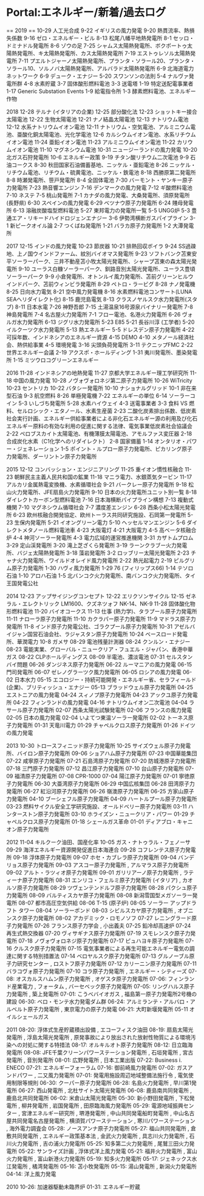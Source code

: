 # Portal:エネルギー/新着/過去ログ

== 2019 ==
10-29 人工光合成
9-22 イギリスの風力発電
9-20 熱貫流率、熱損失係数
9-16 ゼロ・エネルギー・ビル
8-13 松尾八幡平地熱発電所
8-1 セッロ・ドミナドル発電所
8-6 ゾウの足
7-25 シャムス太陽熱発電所、ボクポートゥ太陽熱発電所、キ太陽熱発電所、カス太陽熱発電所
7-19 エストゥレソル太陽熱発電所
7-11 プエルトジャーノ太陽熱発電所、プランタ・ソラール20、プランタ・ソラール10、ソルノバ太陽熱発電所、アルバラド太陽熱発電所
6-9 北海道電力ネットワーク
6-9 デューク・エナジー
5-20 スワンソンの法則
5-4 ナルヴァ発電所群
4-8 水素貯蔵
3-7 固体酸形燃料電池
3-3 送電塔
1-19 特定送配電事業者
1-17 Generic Substation Events
1-9 給電指令所
1-3 酵素燃料電池、エネルギー作物

2018
12-28 テルナ (イタリアの企業)
12-25 部分酸化法
12-23 ショットキー接合太陽電池
12-22 生物太陽電池
12-21 ナノ結晶太陽電池
12-13 ナトリウム電池
12-12 水系ナトリウムイオン電池
12-11 ナトリウム・空気電池、アルミニウム電池、亜酸化銅太陽電池、光化学電池
12-6 カルシウムイオン電池、水系リチウムイオン電池
11-24 亜鉛イオン電池
11-23 アルミニウムイオン電池
11-22 カリウムイオン電池
11-10 マグネシウム電池
10-31 ニュージーランドの風力発電
10-20 北ガス石狩発電所
10-6 エネルギー政策
9-19 チタン酸リチウム二次電池
9-9 石油コークス
8-30 秋田国家石油備蓄基地、ニッケル・亜鉛電池
8-26 ニッケル・リチウム電池、リチウム・硫黄電池、ニッケル・鉄電池
8-18 西勝原第二発電所
8-8 時瀬発電所、笹戸発電所
8-4 全固体電池
7-30 バーモント・ヤンキー原子力発電所
7-23 熱音響エンジン
7-16 デンマークの風力発電
7-12 ギ酸燃料電池
7-10 ネステ
7-5 桃山発電所
7-1 カナダの風力発電、大桑発電所、須原発電所 (長野県)
6-30 スペインの風力発電
6-29 ベツナウ原子力発電所
6-24 賤母発電所
6-13 溶融炭酸塩型燃料電池
5-27 東邦電力の発電所一覧
5-5 UNGG炉
5-3 豊通エア・リキードハイドロジェンエナジー
3-6 伊勢湾横断ガスパイプライン
3-1 新ピークオイル論
2-7 つくばね発電所
1-21 バラカ原子力発電所
1-2 大潭発電所

2017
12-15 インドの風力発電
10-23 節炭器
10-21 排熱回収ボイラ
9-24 SS過疎地、上ノ国ウインドファーム、紋別バイオマス発電所
9-23 ソフトバンク苫東安平ソーラーパーク、三井不動産苫小牧太陽光発電所、シャープ苫東の森太陽光発電所
9-10 ユーラス白糠ソーラーパーク、釧路音別太陽光発電所、ユーラス豊頃ソーラーパーク
9-9 小倉発電所、オトンルイ風力発電所、苫前グリーンヒルウインドパーク、苫前ウィンビラ発電所
8-29 ペトロ・ラービグ
8-28 ナノ発電機
8-25 日向水力電気
8-21 空中風力発電機
8-16 水素燃料電池コンサート(LUNA SEAへリダイレクト化)
8-15 鹿児島電気
8-13 クラスノヤルスク水力発電所(スタブ)
8-11 日本水電
7-26 神野吾郎
7-15 土湯温泉16号源泉バイナリー発電所
7-8 神島発電所
7-4 名古屋火力発電所
7-1 フロー電池、名港火力発電所
6-26 ヴォルガ水力発電所
6-13 ジグリ水力発電所
5-23 E85
5-21 長谷川淳 (工学者)
5-20 イルクーツク水力発電所
5-13 熱エネルギー
5-5 ドレスデン原子力発電所
4-22 可採年数、インドネシアのエネルギー資源
4-15 DEMO
4-10 メタノール経済社会、熱供給事業
4-5 環境発電
3-16 尖頭負荷発電所
3-11 テクニップFMC
2-22 世界エネルギー会議
2-19 アクスポ・ホールディング
1-31 夷川発電所、墨染発電所
1-15 ミツウロコグリーンエネルギー

2016
11-28 インドネシアの地熱発電
11-27 京都大学エネルギー理工学研究所
11-18 中国の風力発電
10-28 ノヴォヴォロネジ第二原子力発電所
10-26 WiTricity
10-23 セントリカ
10-22 バタシー発電所
10-10 ナショナルグリッド
10-1 非在来型石油
9-3 航空燃料
8-26 単極発電機
7-22 エネルギーの単位
6-14 ソーラーコイン
5-3 いしづち発電所
5-28 水素ハイウェイ
4-3 送電事業者
3-3 食料 VS 燃料、セルロシック・エタノール、水素生産菌
2-23 二酸化炭素排出係数、低炭素社会実行計画、エネルギー供給事業者による非化石エネルギー源の利用及び化石エネルギー原料の有効な利用の促進に関する法律、電気事業低炭素社会協議会
2-22 ペロブスカイト太陽電池、有機薄膜太陽電池、アモルファス変圧器
2-18 合成炭化水素（C1化学へのリダイレクト）
2-8 国家備蓄
1-14 オンタリオ・パワー・ジェネレーション
1-5 ポイント・ルプロー原子力発電所、ピカリング原子力発電所、ダーリントン原子力発電所

2015
12-12 コンバッション・エンジニアリング
11-25 重イオン慣性核融合
11-23 朝鮮民主主義人民共和国の鉱業
11-18 マニラ電力、水銀蒸気タービン
11-17 アルカリ金属熱電変換機、水素循環社会
9-21 バークレー原子力発電所
9-18 松山火力発電所、JFE扇島火力発電所
9-10 日本の火力発電所ユニット別一覧
8-18 ダイレクトカーボン型燃料電池
7-16 日本海横断パイプライン構想
7-13 複動式機関
7-10 マグネシウム循環社会
7-7 濃度差エンジン
6-28 西条小松太陽光発電所
6-23 欧州核融合開発協定、欧州トーラス共同研究施設、石岡第一発電所
5-23 生保内発電所
5-21 イオングリーン電力
5-10 ヘッセルマンエンジン
5-6 ダイレクトメタノール燃料電池車
4-23 大阪電灯
4-21 大阪電力
4-5 高ベータ核融合炉
4-4 神河ソーラー発電所
4-3 電力広域的運営推進機関
3-31 カザトムプロム
3-29 定山渓発電所
3-20 滝上芝ざくら発電所
3-19 ラーンクラブー火力発電所、バジェ太陽熱発電所
3-18 藻岩発電所
3-2 ロッブリー太陽光発電所
2-23 チャナ火力発電所、ワイルドオレイド風力発電所
2-22 熱光起電力
2-19 ピルグリム原子力発電所
1-30 ハヴィ風力発電所
1-29 76 (フィリップス66)
1-14 テソロ石油
1-10 アロハ石油
1-5 北バンコク火力発電所、南バンコク火力発電所、タイ王国発電公社

2014
12-23 アップサイジングコンセプト
12-22 エリクソンサイクル
12-15 ゼネラル・エレクトリック LM1600、クズネツォフ NK-14、NK-9
11-28 固体酸化物形燃料電池
11-20 バイオコークス
11-13 仕事 (熱力学)、タラプール原子力発電所
11-11 ナローラ原子力発電所
11-10 カクラパー原子力発電所
11-9 マドラス原子力発電所
11-8 インド原子力発電公社、ゴラクプール原子力発電所
10-31 アゼルバイジャン国営石油会社、ラジャスタン原子力発電所
10-24 ベースロード発電所、華潤電力
10-8 ガメサ
08-29 電池残量計測器
08-24 クンルン・エナジー
08-23 電能実業、グローバル・ニュークリア・フュエル・ジャパン、香港中華ガス
08-22 CLPホールディングス
08-09 半電池、濃淡電池
07-31 セルスタンバイ問題
06-26 ダンジネス原子力発電所
06-22 ルーマニアの風力発電
06-15 門司発電所
06-07 ゼレノグラーツク風力発電所
06-05 ロシアの風力発電
06-02 日本水力
05-15 エコロジー・持続可能開発・エネルギー省、セラフィールド (企業)、ブリティッシュ・エナジー
05-13 ブラッドウェル原子力発電所
04-25 エストニアの風力発電
04-24 スィノプ原子力発電所
04-23 アックユ原子力発電所
04-22 フィンランドの風力発電
04-16 ナトリウムイオン二次電池
04-04 ラサール原子力発電所
02-07 西条太陽光試験発電所
02-06 フランスの風力発電
02-05 日本の風力発電
02-04 いよてつ東温ソーラー発電所
02-02 トーネス原子力発電所
01-31 天竜川電力
01-29 チャペルクロス原子力発電所
01-26 ドイツの風力発電

2013
10-30 トロースフィニッド原子力発電所
10-25 サイズウェル原子力発電所、バイロン原子力発電所
09-06 ショアハム原子力発電所
07-23 中国華能集団
07-22 咸寧原子力発電所
07-21 石島湾原子力発電所
07-20 防城港原子力発電所
07-18 三門原子力発電所
07-12 昌江原子力発電所
07-10 台山原子力発電所
07-09 福清原子力発電所
07-08 CPR-1000
07-04 陽江原子力発電所
07-01 寧徳原子力発電所
06-30 大亜湾原子力発電所
06-29 中国広核集団
06-28 田湾原子力発電所
06-27 紅沿河原子力発電所
06-26 嶺澳原子力発電所
06-25 方家山原子力発電所
04-10 ブーシェフル原子力発電所
04-09 ハートルプール原子力発電所
03-23 燃料サイクル安全工学研究施設、オールドベリー原子力発電所
03-11 ハンターストン原子力発電所
03-10 ホライズン・ニュークリア・パワー
01-29 チャペルクロス原子力発電所
01-18 シェールガス革命
01-01 ディアブロ・キャニオン原子力発電所

2012
11-04 キルクーク油田、国産化率
10-05 ガス・ナトゥラル・フェノーサ
09-29 海洋エネルギー資源開発促進日本海連合
09-28 コフレンテス原子力発電所
09-18 浮体原子力発電所
09-07 ホセ・カブレラ原子力発電所
09-04 バンデリョス原子力発電所
09-03 アスコー原子力発電所 , アルマラス原子力発電所
09-02 アルト・ラツィオ原子力発電所
09-01 ガリリアーノ原子力発電所 , ラティーナ原子力発電所
08-31 エンリコ・フェルミ原子力発電所 (イタリア) , カオルソ原子力発電所
08-29 ツヴェンテンドルフ原子力発電所
08-28 パクシュ原子力発電所
08-09 バルティスカヤ原子力発電所
08-08 新潟雪国型メガソーラー発電所
08-07 都市高圧空気供給
08-06 T-15 (原子炉)
08-05 ソーラー アップドラフト タワー
08-04 ソーラーポンド
08-03 シビルスカヤ原子力発電所 , オブニンスク原子力発電所
08-02 アカデミック・ロモノソフ
07-27 レニングラード原子力発電所
07-26 フランス原子力学会 , 小出義夫
07-25 鉛冷却高速炉
07-24 再生式熱交換器
07-20 ヴィサギナス原子力発電所
07-19 スモレンスク原子力発電所
07-18 ノヴォヴォロネジ原子力発電所
07-17 ピュハヨキ原子力発電所
07-16 クルスク原子力発電所
07-15 電気事業者による再生可能エネルギー電気の調達に関する特別措置法
07-14 ベロヤルスク原子力発電所
07-13 グルノーブル原子力研究センター , ロストフ原子力発電所
07-12 カリーニン原子力発電所
07-11 バラコヴォ原子力発電所
07-10 コラ原子力発電所 , エネルギー・シティーズ
07-08: オスカルスハムン原子力発電所 , オゲスタ原子力発電所
07-06: フィンランド産業電力 , フォータム , バーセベック原子力発電所
07-05: リングハルス原子力発電所 , 築上発電所
07-01: こうべバイオガス , 福島第一原子力発電所2号機の建設
06-30: ベロ・モンテ水力発電ダム群
06-24: アルミランテ・アルバロ・アルベルト原子力発電所 ,  東京電力の原子力発電
06-21: 大町新堰発電所
05-11 オイルシェールガス

2011
08-20: 浮体式生産貯蔵積出設備 , エコーフィスク油田
08-19: 扇島太陽光発電所 , 浮島太陽光発電所 , 原発事故により放出された放射性物質による環境汚染への対処に関する特措法
08-17: オルキルオト原子力発電所
08-12: 日立臨海発電所
08-08: JFE千葉クリーンパワーステーション発電所 , 石垣発電所 , 宮古発電所 , 音別発電所
08-01: 広野発電所 , 日本工業出版
07-22: Business i. ENECO
07-21: エネルギーフォーラム
07-16: 御前崎風力発電所
07-02: ガスアンドパワー , 二又風力発電所
07-01: 発電用施設周辺地域整備法施行令 , 電気使用制限等規則
06-30: クーパー原子力発電所
06-28: 名島火力発電所 , 早川第1発電所
06-27: 西山発電所 , 北杜サイト太陽光発電所
06-08: 鹿島南共同発電所 , 鹿島北共同発電所
06-02: 米倉山太陽光発電所
05-30: 新小野田発電所 , 下松発電所 , 柳井発電所 , 岩国発電所 , 田原臨海風力発電所
05-29: 電源地域振興センター , 宮津エネルギー研究所 , 堺港発電所 , 中山共同発電船町発電所 , 中山名古屋共同発電名古屋発電所 , 横須賀パワーステーション , 寒川パワーステーション , 海外電力調査会
05-28: ノースアンナ原子力発電所
05-27: 福山共同発電所 , 倉敷共同発電所 , エネルギー政策基本法 , 金武火力発電所 , 具志川火力発電所 , 石川火力発電所 , 吉の浦火力発電所
05-25: 知多第二火力発電所 , 尾鷲三田火力発電所
05-22: サンライズ計画 , 浮体式洋上風力発電
05-21: 福井火力発電所 , 富山火力発電所 , 富山新港火力発電所
05-19: 知多火力発電所
05-17: ジェネックス水江発電所 , 橘湾発電所
05-16: 苫小牧発電所
05-15: 湯山発電所 , 新潟火力発電所
04-14: 洋上風力発電

2010
10-26: ‎加速器駆動未臨界炉
01-31: エネルギー貯蔵